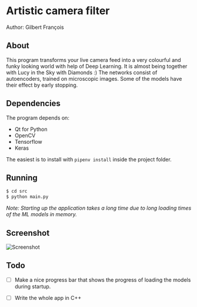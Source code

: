 # Artistic camera filter 

Author: Gilbert François

## About

This program transforms your live camera feed into a very colourful and funky looking world with help of Deep Learning. It is almost being together with Lucy in the Sky with Diamonds :) The networks consist of autoencoders, trained on microscopic images. Some of the models have their effect by early stopping.



## Dependencies

The program depends on:

- Qt for Python
- OpenCV
- Tensorflow
- Keras

The easiest is to install with `pipenv install` inside the project folder.



## Running

```bash
$ cd src
$ python main.py
```

*Note: Starting up the application takes a long time due to long loading times of the ML models in memory.*



## Screenshot

![Screenshot](/Users/gilbert/Development/git/qt-ae-camera/resources/ae-filter.gif)

## Todo

- [ ] Make a nice progress bar that shows the progress of loading the models during startup.
- [ ] Write the whole app in C++

